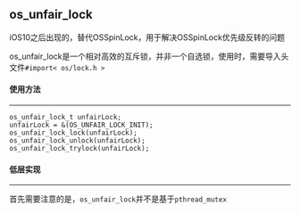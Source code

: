 ## os_unfair_lock

iOS10之后出现的，替代OSSpinLock，用于解决OSSpinLock优先级反转的问题

os_unfair_lock是一个相对高效的互斥锁，并非一个自选锁，使用时，需要导入头文件`#import< os/lock.h >`



#### 使用方法

-----

```
os_unfair_lock_t unfairLock;  
unfairLock = &(OS_UNFAIR_LOCK_INIT);  
os_unfair_lock_lock(unfairLock);  
os_unfair_lock_unlock(unfairLock);
os_unfair_lock_trylock(unfairLock);
```





#### 低层实现

--------

首先需要注意的是，`os_unfair_lock`并不是基于`pthread_mutex`

